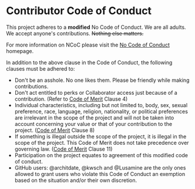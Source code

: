 # Contributor Code of Conduct

This project adheres to a **modified** No Code of Conduct.  We are all adults.  We accept anyone's contributions.  ~~Nothing else matters.~~

For more information on NCoC please visit the [No Code of Conduct](https://github.com/domgetter/NCoC) homepage.

In addition to the above clause in the Code of Conduct, the following clauses must be adhered to:
- Don't be an asshole. No one likes them. Please be friendly while making contributions.
- Don't act entitled to perks or Collaborator access just because of a contribution. (Refer to [Code of Merit](https://codeofmerit.org/code/) Clause 4)
- Individual characteristics, including but not limited to, body, sex, sexual preference, race, language, religion, nationality, or political preferences are irrelevant in the scope of the project and will not be taken into account concerning your value or that of your contribution to the project. ([Code of Merit](https://codeofmerit.org/code/) Clause 8)
- If something is illegal outside the scope of the project, it is illegal in the scope of the project. This Code of Merit does not take precedence over governing law. ([Code of Merit](https://codeofmerit.org/code/) Clause 11)
- Participation on the project equates to agreement of this modified code of conduct.
- GitHub users: @architdate, @kwsch and @Lusamine are the only ones allowed to grant users who violate this Code of Conduct an exemption based on the situation and/or their own discretion.